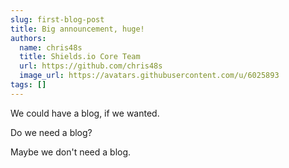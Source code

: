 ```yaml
---
slug: first-blog-post
title: Big announcement, huge!
authors:
  name: chris48s
  title: Shields.io Core Team
  url: https://github.com/chris48s
  image_url: https://avatars.githubusercontent.com/u/6025893
tags: []
---
```


We could have a blog, if we wanted.

Do we need a blog?

Maybe we don't need a blog.
